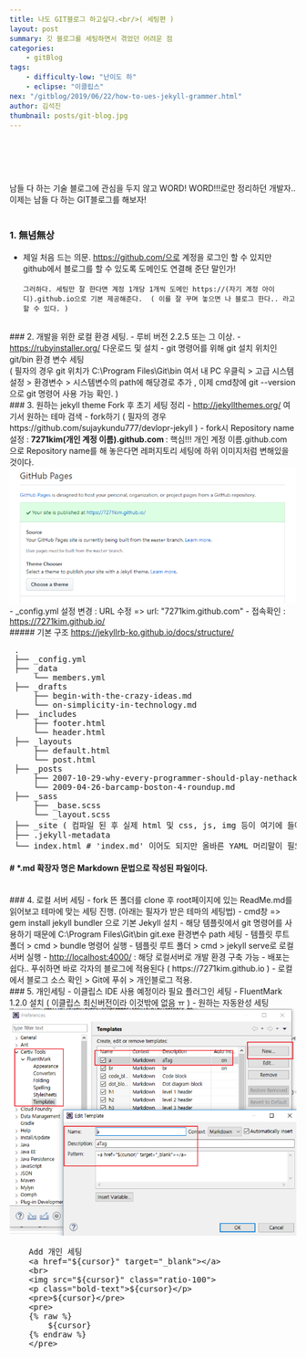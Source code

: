 ```yaml
---
title: 나도 GIT블로그 하고싶다.<br/>( 세팅편 )
layout: post
summary: 깃 블로그를 세팅하면서 겪었던 어려운 점
categories: 
    - gitBlog
tags: 
    - difficulty-low: "난이도 하"
    - eclipse: "이클립스"
nex: "/gitblog/2019/06/22/how-to-ues-jekyll-grammer.html"
author: 김석진
thumbnail: posts/git-blog.jpg
---
```

# <br/>
남들 다 하는 기술 블로그에 관심을 두지 않고  WORD! WORD!!!로만 정리하던 개발자..<br/>
이제는 남들 다 하는 GIT블로그를 해보자! 
<br/><br/>
### 1. 無념無상
- 제일 처음 드는 의문. https://github.com/으로 계정을 로그인 할 수 있지만 github에서 블로그를 할 수 있도록 도메인도 연결해 준단 말인가!
<br/><br/>
`그러하다.
세팅만 잘 한다면 계정 1개당 1개씩 도메인 https://(자기 계정 아이디).github.io으로 기본 제공해준다. 
( 이를 잘 꾸며 놓으면 나 블로그 한다.. 라고 할 수 있다. )`

<br/>
### 2. 개발을 위한 로컬 환경 세팅.
- 루비 버전 2.2.5 또는 그 이상.
- <a href="https://rubyinstaller.org/" target="_blank">https://rubyinstaller.org/</a> 다운로드 및 설치
- git 명령어를 위해 git 설치 위치인 git/bin 환경 변수 세팅 <br/>
( 필자의 경우 git 위치가 C:\Program Files\Git\bin 여서 내 PC 우클릭 > 고급 시스템 설정 > 환경변수 > 시스템변수의 path에 해당경로 추가 , 이제 cmd창에 git --version 으로 git 명령어 사용 가능 확인.  )
 
<br/>
### 3. 원하는 jekyll theme Fork 후 초기 세팅 정리
- <a href="http://jekyllthemes.org/" target="_blank">http://jekyllthemes.org/</a> 여기서 원하는  테마 검색
- fork하기 ( 필자의 경우 https://github.com/sujaykundu777/devlopr-jekyll )
- fork시 Repository name 설정 : <b> 7271kim(개인 계정 이름).github.com </b>
: 핵심!!! 개인 계정 이름.github.com 으로 Repository name를 해 놓은다면 레퍼지토리 세팅에 하위 이미지처럼 변해있을 것이다.
<img src="/assets/img/posts/yaml/github.png" class="ratio-100">
- _config.yml 설정 변경 : URL 수정  => url: "7271kim.github.com" 
- 접속확인 : <a href="https://7271kim.github.io/" target="_blank">https://7271kim.github.io/</a>

<br/>
##### 기본 구조 
<a href=" https://jekyllrb-ko.github.io/docs/structure/" target="_blank"> https://jekyllrb-ko.github.io/docs/structure/</a>
<pre>
 .
 ├── _config.yml
 ├── _data
     └── members.yml
 ├── _drafts
     ├── begin-with-the-crazy-ideas.md
     └── on-simplicity-in-technology.md
 ├── _includes
     ├── footer.html
     └── header.html
 ├── _layouts
     ├── default.html
     └── post.html
 ├── _posts
     ├── 2007-10-29-why-every-programmer-should-play-nethack.md
     └── 2009-04-26-barcamp-boston-4-roundup.md
 ├── _sass
     ├── _base.scss
     └── _layout.scss
 ├── _site ( 컴파일 된 후 실제 html 및 css, js, img 등이 여기에 들어가지만.. 서버단에서 일어남으로 이외 폴더만 있음 알아서 자동으로 되는 부분 )
 ├── .jekyll-metadata
 └── index.html # 'index.md' 이어도 되지만 올바른 YAML 머리말이 필요합니다
</pre>

#### # *.md 확장자 명은 Markdown 문법으로 작성된 파일이다.

<br/>
### 4. 로컬 서버 세팅
- fork 뜬 폴더를 clone 후 root페이지에 있는 ReadMe.md를 읽어보고 테마에 맞는 세팅 진행. (아래는 필자가 받은 테마의 세팅법)
- cmd창 => gem install jekyll bundler 으로 기본 Jekyll 설치 
- 해당 템플릿에서 git 명령어를 사용하기 때문에  C:\Program Files\Git\bin git.exe 환경변수 path 세팅
- 템플릿 루트 폴더 > cmd > bundle 명령어 실행 
- 템플릿 루트 폴더 > cmd > jekyll serve로 로컬서버 실행
- <a href="http://localhost:4000/" target="_blank"> http://localhost:4000/</a> : 해당 로컬서버로 개발 환경 구축 가능
- 배포는 쉽다.. 푸쉬하면 바로 각자의 블로그에 적용된다 ( https://7271kim.github.io )
- 로컬에서 블로그 소스 확인 > Git에 푸쉬 > 개인블로그 적용.

<br/>
### 5. 개인세팅 
- 이클립스 IDE 사용 예정이라 필요 플러그인 세팅
- FluentMark 1.2.0 설치 ( 이클립스 최신버전이라 이것밖에 없음 ㅠ )
- 원하는 자동완성 세팅 
<img src="/assets/img/posts/yaml/plugin.png" class="ratio-100">

<pre>
    Add 개인 세팅
    &lt;a href="${cursor}" target="_blank">&lt;/a> 
    &lt;br>
    &lt;img src="${cursor}" class="ratio-100">
    &lt;p class="bold-text">${cursor}&lt;/p>
    &lt;pre>${cursor}&lt;/pre>
    &lt;pre>
    &#123;% raw %}
        ${cursor}
    &#123;% endraw %}
    &lt;/pre>
</pre>

<br/>